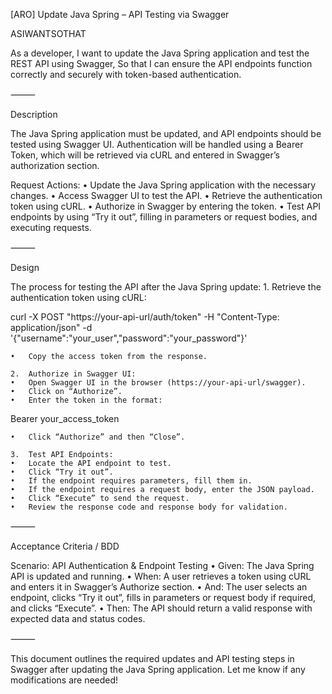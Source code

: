 [ARO] Update Java Spring – API Testing via Swagger

ASIWANTSOTHAT

As a developer,
I want to update the Java Spring application and test the REST API using Swagger,
So that I can ensure the API endpoints function correctly and securely with token-based authentication.

⸻

Description

The Java Spring application must be updated, and API endpoints should be tested using Swagger UI. Authentication will be handled using a Bearer Token, which will be retrieved via cURL and entered in Swagger’s authorization section.

Request Actions:
	•	Update the Java Spring application with the necessary changes.
	•	Access Swagger UI to test the API.
	•	Retrieve the authentication token using cURL.
	•	Authorize in Swagger by entering the token.
	•	Test API endpoints by using “Try it out”, filling in parameters or request bodies, and executing requests.

⸻

Design

The process for testing the API after the Java Spring update:
	1.	Retrieve the authentication token using cURL:

curl -X POST "https://your-api-url/auth/token" -H "Content-Type: application/json" -d '{"username":"your_user","password":"your_password"}'

	•	Copy the access token from the response.

	2.	Authorize in Swagger UI:
	•	Open Swagger UI in the browser (https://your-api-url/swagger).
	•	Click on “Authorize”.
	•	Enter the token in the format:

Bearer your_access_token


	•	Click “Authorize” and then “Close”.

	3.	Test API Endpoints:
	•	Locate the API endpoint to test.
	•	Click “Try it out”.
	•	If the endpoint requires parameters, fill them in.
	•	If the endpoint requires a request body, enter the JSON payload.
	•	Click “Execute” to send the request.
	•	Review the response code and response body for validation.

⸻

Acceptance Criteria / BDD

Scenario: API Authentication & Endpoint Testing
	•	Given: The Java Spring API is updated and running.
	•	When: A user retrieves a token using cURL and enters it in Swagger’s Authorize section.
	•	And: The user selects an endpoint, clicks “Try it out”, fills in parameters or request body if required, and clicks “Execute”.
	•	Then: The API should return a valid response with expected data and status codes.

⸻

This document outlines the required updates and API testing steps in Swagger after updating the Java Spring application. Let me know if any modifications are needed!